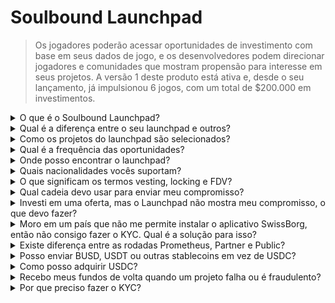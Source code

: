 # Soulbound Launchpad

> Os jogadores poderão acessar oportunidades de investimento com base em seus dados de jogo, e os desenvolvedores podem direcionar jogadores e comunidades que mostram propensão para interesse em seus projetos. A versão 1 deste produto está ativa e, desde o seu lançamento, já impulsionou 6 jogos, com um total de $200.000 em investimentos.

<details>

<summary>O que é o Soulbound Launchpad?</summary>

O Soulbound Launchpad é uma plataforma que conecta jogadores a jogos que estão captando capital com base em sua identidade digital. Ele permite que os desenvolvedores de jogos direcionem jogadores específicos usando suas identidades digitais e levantem fundos.

</details>

<details>

<summary>Qual é a diferença entre o seu launchpad e outros?</summary>

Os jogadores conectados ao Soulbound Launchpad através da rede de credenciais têm acesso a ofertas personalizadas de acordo com suas credenciais de jogo. Isso significa que um jogador de FPS tem mais chances de receber uma oportunidade relacionada a jogos de FPS.

</details>

<details>

<summary>Como os projetos do launchpad são selecionados?</summary>

O conselho de investimento realiza um processo de due diligence detalhado em várias etapas, culminando em um relatório abrangente. No mercado privado (capital de risco, investidores-anjo), mantemos alguns dos relatórios de due diligence mais abrangentes e detalhados no setor de GameFi.

</details>

<details>

<summary>Qual é a frequência das oportunidades?</summary>

Nossa capacidade de aceitar projetos depende inteiramente da qualidade do fluxo de negócios. Portanto, consideramos apenas projetos que atendam a altos padrões de qualidade.

</details>

<details>

<summary>Onde posso encontrar o launchpad?</summary>

Você pode encontrar o launchpad [aqui](https://launchpad.xborg.com/).

</details>

<details>

<summary>Quais nacionalidades vocês suportam?</summary>

Nós suportamos os países suportados pela SwissBorg. A lista completa pode ser encontrada aqui: [https://swissborg.com/supported-countries](https://swissborg.com/supported-countries)

</details>

<details>

<summary>O que significam os termos vesting, locking e FDV?</summary>

* **Vesting** se refere ao período durante o qual os tokens são distribuídos.
* **Locked** se refere ao período durante o qual os tokens estão bloqueados.
* **FDV** se refere à avaliação de um token, calculada multiplicando seu preço pelo fornecimento máximo. (Fully Diluted Valuation)

</details>

<details>

<summary>Qual cadeia devo usar para enviar meu compromisso?</summary>

Ethereum, via USDC (ERC-20).

</details>

<details>

<summary>Investi em uma oferta, mas o Launchpad não mostra meu compromisso, o que devo fazer?</summary>

Se o launchpad não mostrar o compromisso, por favor abra um ticket de suporte no Discord.

</details>

<details>

<summary>Moro em um país que não me permite instalar o aplicativo SwissBorg, então não consigo fazer o KYC. Qual é a solução para isso?</summary>

No momento, só suportamos nacionalidades disponíveis no aplicativo SwissBorg. A XBorg está trabalhando ativamente na expansão de sua rede e, com o tempo, mais regiões e nacionalidades serão elegíveis para o KYC.

</details>

<details>

<summary>Existe diferença entre as rodadas Prometheus, Partner e Public?</summary>

As rodadas em que os usuários são elegíveis variam de acordo com sua demografia. Os detentores de Prometheus recebem os maiores benefícios e não precisam pagar taxas, enquanto outras rodadas têm taxas e tamanhos de alocação diferentes.

</details>

<details>

<summary>Posso enviar BUSD, USDT ou outras stablecoins em vez de USDC?</summary>

Atualmente, só suportamos USDC.

</details>

<details>

<summary>Como posso adquirir USDC?</summary>

A SwissBorg é uma das melhores opções para adquirir USDC a partir de outras criptomoedas ou moedas fiduciárias.

</details>

<details>

<summary>Recebo meus fundos de volta quando um projeto falha ou é fraudulento?</summary>

Realizamos uma due diligence minuciosa nas oportunidades do launchpad da XBorg para limitar o número de projetos que falham.

Não será feito reembolso se for considerada culpa dos investidores.

</details>

<details>

<summary>Por que preciso fazer o KYC?</summary>

Para que a XBorg cumpra a jurisdição relevante em relação aos launchpads.

</details>